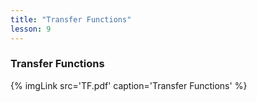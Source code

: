 ```yaml
---
title: "Transfer Functions"
lesson: 9
---
```


### Transfer Functions
<div class='flex'>
	{% imgLink src='TF.pdf' caption='Transfer Functions' %}
</div>
